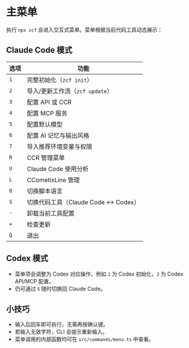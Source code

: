 # 主菜单

执行 `npx zcf` 会进入交互式菜单。菜单根据当前代码工具动态展示：

## Claude Code 模式

| 选项 | 功能 |
| --- | --- |
| `1` | 完整初始化（`zcf init`） |
| `2` | 导入/更新工作流（`zcf update`） |
| `3` | 配置 API 或 CCR |
| `4` | 配置 MCP 服务 |
| `5` | 配置默认模型 |
| `6` | 配置 AI 记忆与输出风格 |
| `7` | 导入推荐环境变量与权限 |
| `R` | CCR 管理菜单 |
| `U` | Claude Code 使用分析 |
| `L` | CCometixLine 管理 |
| `0` | 切换脚本语言 |
| `S` | 切换代码工具（Claude Code ↔ Codex） |
| `-` | 卸载当前工具配置 |
| `+` | 检查更新 |
| `Q` | 退出 |

## Codex 模式

- 菜单项会调整为 Codex 对应操作，例如 `1` 为 Codex 初始化，`3` 为 Codex API/MCP 配置。
- 仍可通过 `S` 随时切换回 Claude Code。

## 小技巧

- 输入后回车即可执行，无需再按确认键。
- 若输入无效字符，CLI 会提示重新输入。
- 菜单调用的内部函数均可在 `src/commands/menu.ts` 中查看。
